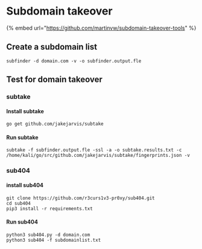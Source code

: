# Subdomain takeover

{% embed url="https://github.com/martinvw/subdomain-takeover-tools" %}

## Create a subdomain list

```
subfinder -d domain.com -v -o subfinder.output.fle
```

## Test for domain takeover

### subtake

#### Install subtake

```
go get github.com/jakejarvis/subtake
```

#### Run subtake

```
subtake -f subfinder.output.fle -ssl -a -o subtake.results.txt -c /home/kali/go/src/github.com/jakejarvis/subtake/fingerprints.json -v
```

### sub404

#### install sub404

```
git clone https://github.com/r3curs1v3-pr0xy/sub404.git
cd sub404
pip3 install -r requirements.txt
```

#### Run sub404

```
python3 sub404.py -d domain.com
python3 sub404 -f subdomainlist.txt
```

